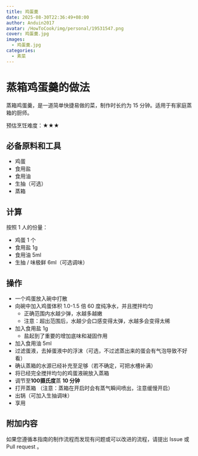 ```yaml
---
title: 鸡蛋羹
date: 2025-08-30T22:36:49+08:00
author: Anduin2017
avatar: /HowToCook/img/personal/19531547.png
cover: 鸡蛋羹.jpg
images:
  - 鸡蛋羹.jpg
categories:
  - 素菜
---
```


# 蒸箱鸡蛋羹的做法

蒸箱鸡蛋羹，是一道简单快捷易做的菜，制作时长约为 15 分钟。适用于有家庭蒸箱的厨师。

预估烹饪难度：★★★

## 必备原料和工具

- 鸡蛋
- 食用盐
- 食用油
- 生抽（可选）
- 蒸箱

## 计算

按照 1 人的份量：

- 鸡蛋 1 个
- 食用盐 1g
- 食用油 5ml
- 生抽 / 味极鲜 6ml（可选调味）

## 操作

- 一个鸡蛋放入碗中打散
- 向碗中加入鸡蛋体积 1.0-1.5 倍 60 度纯净水，并且搅拌均匀
  - 正确范围内水越少弹，水越多越嫩
  - 注意：超出范围后，水越少会口感变得太弹，水越多会变得太稀
- 加入食用盐 1g
  - 盐起到了重要的增加底味和凝固作用
- 加入食用油 5ml
- 过滤蛋液，去掉蛋液中的浮沫（可选，不过滤蒸出来的蛋会有气泡导致不好看）
- 确认蒸箱的水源已经补充至足够（若不确定，可把水槽补满）
- 将已经完全搅拌均匀的鸡蛋液碗放入蒸箱
- 调节至**100摄氏度**蒸 **10 分钟**
- 打开蒸箱 （注意：蒸箱在开启时会有蒸气瞬间喷出，注意缓慢开启）
- 出锅（可加入生抽调味）
- 享用

## 附加内容

如果您遵循本指南的制作流程而发现有问题或可以改进的流程，请提出 Issue 或 Pull request 。
